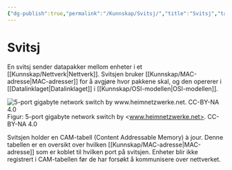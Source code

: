 ```yaml
---
{"dg-publish":true,"permalink":"/Kunnskap/Svitsj/","title":"Svitsj","tags":["ikt100","nettverk"]}
---
```



# Svitsj
En svitsj sender datapakker mellom enheter i et [[Kunnskap/Nettverk\|Nettverk]]. Svitsjen bruker [[Kunnskap/MAC-adresse\|MAC-adresser]] for å avgjøre hvor pakkene skal, og den opererer i [[Datalinklaget\|Datalinklaget]] i [[Kunnskap/OSI-modellen\|OSI-modellen]].

![5-port gigabyte network switch by www.heimnetzwerke.net. CC-BY-NA 4.0](https://upload.wikimedia.org/wikipedia/commons/thumb/7/74/5_Port_Gigabit_Netzwerk-Switch_TL-SG1005D_01.jpg/640px-5_Port_Gigabit_Netzwerk-Switch_TL-SG1005D_01.jpg)
Figur: 5-port gigabyte network switch by <www.heimnetzwerke.net>. CC-BY-NA 4.0

Svitsjen holder en <abbr>CAM</abbr>-tabell (Content Addressable Memory) à jour. Denne tabellen er en oversikt over hvilken [[Kunnskap/MAC-adresse\|MAC-adresse]] som er koblet til hvilken port på svitsjen. Enheter blir ikke registrert i CAM-tabellen før de har forsøkt å kommunisere over nettverket.

<style> .container {font-family: sans-serif; text-align: center;} .button-wrapper button {z-index: 1;height: 40px; width: 100px; margin: 10px;padding: 5px;} .excalidraw .App-menu_top .buttonList { display: flex;} .excalidraw-wrapper { height: 800px; margin: 50px; position: relative;} :root[dir="ltr"] .excalidraw .layer-ui__wrapper .zen-mode-transition.App-menu_bottom--transition-left {transform: none;} </style><script src="https://cdn.jsdelivr.net/npm/react@17/umd/react.production.min.js"></script><script src="https://cdn.jsdelivr.net/npm/react-dom@17/umd/react-dom.production.min.js"></script><script type="text/javascript" src="https://cdn.jsdelivr.net/npm/@excalidraw/excalidraw@0/dist/excalidraw.production.min.js"></script><div id="LANexcalidraw.md1"></div><script>(function(){const InitialData={"type":"excalidraw","version":2,"source":"https://github.com/zsviczian/obsidian-excalidraw-plugin/releases/tag/2.5.1","elements":[{"type":"ellipse","version":1933,"versionNonce":1477501121,"index":"Zx","isDeleted":false,"id":"DYbnpCWO9QNSdfdkMKOqC","fillStyle":"solid","strokeWidth":1,"strokeStyle":"solid","roughness":1,"opacity":0,"angle":0,"x":-524.518127158762,"y":-341.11069051288655,"strokeColor":"#2f9e44","backgroundColor":"transparent","width":207.18859028755605,"height":207.18859028755605,"seed":165912417,"groupIds":["CHqjEqNbPFPRG7duVol4g","kfaG5T0ond-wdLeaRXX1X"],"frameId":null,"roundness":null,"boundElements":[],"updated":1728119872485,"link":null,"locked":false},{"type":"rectangle","version":941,"versionNonce":377178063,"index":"Zy","isDeleted":false,"id":"t2UmFPrsU2GAPsceV9kQJ","fillStyle":"solid","strokeWidth":1,"strokeStyle":"solid","roughness":1,"opacity":100,"angle":0,"x":-480.863149078738,"y":-254.0338450262331,"strokeColor":"#2f9e44","backgroundColor":"transparent","width":36.3718456485941,"height":27.46445487750977,"seed":165350209,"groupIds":["RoGaDhqtM9simKvYTOQcH","kfaG5T0ond-wdLeaRXX1X"],"frameId":null,"roundness":{"type":3},"boundElements":[],"updated":1728119872485,"link":null,"locked":false},{"type":"rectangle","version":972,"versionNonce":395911329,"index":"Zz","isDeleted":false,"id":"xrVOHUCcTGm_iWxf6jFT8","fillStyle":"solid","strokeWidth":1,"strokeStyle":"solid","roughness":1,"opacity":100,"angle":0,"x":-438.92418419821763,"y":-254.0338450262331,"strokeColor":"#2f9e44","backgroundColor":"transparent","width":36.3718456485941,"height":27.46445487750977,"seed":330955553,"groupIds":["RoGaDhqtM9simKvYTOQcH","kfaG5T0ond-wdLeaRXX1X"],"frameId":null,"roundness":{"type":3},"boundElements":[],"updated":1728119872485,"link":null,"locked":false},{"type":"rectangle","version":993,"versionNonce":578778607,"index":"a0","isDeleted":false,"id":"Jw268T9RGlh0MK7H72Lpy","fillStyle":"solid","strokeWidth":1,"strokeStyle":"solid","roughness":1,"opacity":100,"angle":0,"x":-397.3563605998237,"y":-254.0338450262335,"strokeColor":"#2f9e44","backgroundColor":"transparent","width":36.3718456485941,"height":27.46445487750977,"seed":133164801,"groupIds":["RoGaDhqtM9simKvYTOQcH","kfaG5T0ond-wdLeaRXX1X"],"frameId":null,"roundness":{"type":3},"boundElements":[],"updated":1728119872485,"link":null,"locked":false},{"type":"rectangle","version":1044,"versionNonce":1607361665,"index":"a1","isDeleted":false,"id":"xQkwBY7zorsMZmt0pQm4a","fillStyle":"solid","strokeWidth":1,"strokeStyle":"solid","roughness":1,"opacity":100,"angle":0,"x":-441.1510318909888,"y":-314.1587327310523,"strokeColor":"#2f9e44","backgroundColor":"transparent","width":36.3718456485941,"height":27.46445487750977,"seed":217868001,"groupIds":["RoGaDhqtM9simKvYTOQcH","kfaG5T0ond-wdLeaRXX1X"],"frameId":null,"roundness":{"type":3},"boundElements":[],"updated":1728119872485,"link":null,"locked":false},{"type":"line","version":990,"versionNonce":370728975,"index":"a2","isDeleted":false,"id":"9CvYDXC3DcybFDnl1UBUu","fillStyle":"solid","strokeWidth":1,"strokeStyle":"solid","roughness":1,"opacity":100,"angle":0,"x":-423.0350429766893,"y":-287.3612903037286,"strokeColor":"#2f9e44","backgroundColor":"transparent","width":0,"height":33.289936671180904,"seed":1299112641,"groupIds":["RoGaDhqtM9simKvYTOQcH","kfaG5T0ond-wdLeaRXX1X"],"frameId":null,"roundness":{"type":2},"boundElements":[],"updated":1728119872485,"link":null,"locked":false,"startBinding":null,"endBinding":null,"lastCommittedPoint":null,"startArrowhead":null,"endArrowhead":null,"points":[[0,0],[0,33.289936671180904]]},{"type":"line","version":1022,"versionNonce":477113441,"index":"a3","isDeleted":false,"id":"9EI8ezmI-fXXj9sagwlMi","fillStyle":"solid","strokeWidth":1,"strokeStyle":"solid","roughness":1,"opacity":100,"angle":0,"x":-464.2716096919582,"y":-253.64180606259723,"strokeColor":"#2f9e44","backgroundColor":"transparent","width":83.76177614039085,"height":20.40350957265942,"seed":1978065569,"groupIds":["RoGaDhqtM9simKvYTOQcH","kfaG5T0ond-wdLeaRXX1X"],"frameId":null,"roundness":null,"boundElements":[],"updated":1728119872485,"link":null,"locked":false,"startBinding":null,"endBinding":null,"lastCommittedPoint":null,"startArrowhead":null,"endArrowhead":null,"points":[[0,0],[0,-18.685319292856516],[83.76177614039085,-18.685319292856516],[83.76177614039085,1.718190279802905]]},{"type":"rectangle","version":177,"versionNonce":2117880737,"index":"a4","isDeleted":false,"id":"Reg5ylmbnBCkjcSbViZaI","fillStyle":"hachure","strokeWidth":2,"strokeStyle":"solid","roughness":1,"opacity":100,"angle":0,"x":-595.4983733062892,"y":-346.17216465563297,"strokeColor":"#2f9e44","backgroundColor":"transparent","width":909.7748790978887,"height":634.6494921418785,"seed":1547264719,"groupIds":[],"frameId":null,"roundness":{"type":3},"boundElements":[{"type":"text","id":"yCWMb5TG"}],"updated":1728119644102,"link":null,"locked":false},{"type":"text","version":130,"versionNonce":1482393167,"index":"a5","isDeleted":false,"id":"yCWMb5TG","fillStyle":"hachure","strokeWidth":2,"strokeStyle":"solid","roughness":1,"opacity":100,"angle":0,"x":-386.0949425464073,"y":-341.17216465563297,"strokeColor":"#2f9e44","backgroundColor":"transparent","width":490.968017578125,"height":90,"seed":604706593,"groupIds":[],"frameId":null,"roundness":null,"boundElements":[],"updated":1728120288347,"link":"[[Kunnskap/LAN\|LAN]]","locked":false,"fontSize":36,"fontFamily":5,"text":"📍Lokalt nettverk ([[Kunnskap/LAN\|LAN]])\n192.168.1.0","rawText":"Lokalt nettverk ([[Kunnskap/LAN\|LAN]])\n192.168.1.0","textAlign":"center","verticalAlign":"top","containerId":"Reg5ylmbnBCkjcSbViZaI","originalText":"📍Lokalt nettverk ([[Kunnskap/LAN\|LAN]])\n192.168.1.0","autoResize":true,"lineHeight":1.25},{"type":"rectangle","version":340,"versionNonce":2105125615,"index":"a58","isDeleted":false,"id":"GraKqQlaGhM43kO0_vTdJ","fillStyle":"solid","strokeWidth":0.5,"strokeStyle":"solid","roughness":1,"opacity":100,"angle":0,"x":96.417724609375,"y":-303.27978515625,"strokeColor":"#1e1e1e","backgroundColor":"transparent","width":164.5250244140625,"height":162.53381347656247,"seed":1466813679,"groupIds":["0EDaT9k465fivsnkI0o0F"],"frameId":null,"roundness":{"type":3},"boundElements":[{"id":"QzdHMogZ","type":"text"},{"id":"Yd2PJJPRLRFIhJawWqpsd","type":"arrow"}],"updated":1728119378757,"link":null,"locked":false},{"type":"text","version":274,"versionNonce":129193007,"index":"a5G","isDeleted":false,"id":"QzdHMogZ","fillStyle":"solid","strokeWidth":2,"strokeStyle":"solid","roughness":1,"opacity":100,"angle":0,"x":118.52023315429688,"y":-170.74597167968753,"strokeColor":"#1e1e1e","backgroundColor":"transparent","width":120.32000732421875,"height":25,"seed":1763989263,"groupIds":["0EDaT9k465fivsnkI0o0F"],"frameId":null,"roundness":null,"boundElements":[],"updated":1728118810029,"link":null,"locked":false,"fontSize":20,"fontFamily":5,"text":"192.168.1.23","rawText":"192.168.1.23","textAlign":"center","verticalAlign":"bottom","containerId":"GraKqQlaGhM43kO0_vTdJ","originalText":"192.168.1.23","autoResize":true,"lineHeight":1.25},{"type":"ellipse","version":1639,"versionNonce":2130610753,"index":"a5V","isDeleted":false,"id":"q33vKjYpOTlwQlP0q14FB","fillStyle":"solid","strokeWidth":1,"strokeStyle":"solid","roughness":0,"opacity":100,"angle":0,"x":147.04724264779662,"y":-268.9460989841526,"strokeColor":"transparent","backgroundColor":"transparent","width":63.26598833721928,"height":76.464646698774,"seed":1537075649,"groupIds":["P9BjiWIjgv8pW5Lxwlp1y","0EDaT9k465fivsnkI0o0F"],"frameId":null,"roundness":null,"boundElements":[],"updated":1728118810029,"link":null,"locked":false},{"type":"line","version":2544,"versionNonce":1572271695,"index":"a5d","isDeleted":false,"id":"z10LcEnjKgVo5RcGA9Rg7","fillStyle":"solid","strokeWidth":2,"strokeStyle":"solid","roughness":0,"opacity":100,"angle":0,"x":151.57231950379565,"y":-223.6060113666466,"strokeColor":"#495057","backgroundColor":"#ced4da","width":52.89727725669225,"height":36.31614507333556,"seed":379390369,"groupIds":["I8noJdmxVFb4QWUnzEGM_","mmZbs3uNHxq5tUPPkeF88","jhI2rvWRdJu3xwlSwf0vu","F0kabjyvjCdOPaD9suAp2","MqV3Ute46kogGREY1by3u","P9BjiWIjgv8pW5Lxwlp1y","0EDaT9k465fivsnkI0o0F"],"frameId":null,"roundness":null,"boundElements":[],"updated":1728118810029,"link":null,"locked":false,"startBinding":null,"endBinding":null,"lastCommittedPoint":null,"startArrowhead":null,"endArrowhead":null,"points":[[0,0],[0.11421566210438161,9.422956987448126],[40.65546973254628,29.719459738145176],[52.39760703096317,21.40602267804661],[52.89727725669225,12.297327209220706],[13.57926092607591,-6.5966853351903865],[0,0]]},{"type":"line","version":2111,"versionNonce":907385377,"index":"a5l","isDeleted":false,"id":"LMOFGRzwgcZxDTi2-Cclb","fillStyle":"solid","strokeWidth":2,"strokeStyle":"solid","roughness":0,"opacity":100,"angle":0,"x":152.53902618906733,"y":-223.30588506420588,"strokeColor":"#495057","backgroundColor":"#ced4da","width":51.2343362446793,"height":20.383549292462444,"seed":141372801,"groupIds":["fA4zRr5owjvNzS2lsjWho","TfUxQYDyo_XcZF4dwM2Cj","KvuD-ZVC-WlDAzY6sbYQ0","F0kabjyvjCdOPaD9suAp2","MqV3Ute46kogGREY1by3u","P9BjiWIjgv8pW5Lxwlp1y","0EDaT9k465fivsnkI0o0F"],"frameId":null,"roundness":null,"boundElements":[],"updated":1728118810029,"link":null,"locked":false,"startBinding":null,"endBinding":null,"lastCommittedPoint":null,"startArrowhead":null,"endArrowhead":null,"points":[[0,0],[39.04910936654609,20.383549292462444],[51.2343362446793,11.872445964798771]]},{"type":"line","version":1963,"versionNonce":323048559,"index":"a6","isDeleted":false,"id":"loyylOAXmQUSdErDl08PH","fillStyle":"solid","strokeWidth":2,"strokeStyle":"solid","roughness":0,"opacity":100,"angle":0,"x":192.05361425928396,"y":-194.22294327174757,"strokeColor":"#495057","backgroundColor":"#ced4da","width":0.177311235298596,"height":8.031860957629895,"seed":944624993,"groupIds":["qRvQn_TZD-x05UkNikvbu","LrAeQRKWtBM7Vcl_b9Osy","serGz6ueeWgUhQwfJcwyt","F0kabjyvjCdOPaD9suAp2","MqV3Ute46kogGREY1by3u","P9BjiWIjgv8pW5Lxwlp1y","0EDaT9k465fivsnkI0o0F"],"frameId":null,"roundness":null,"boundElements":[],"updated":1728118810029,"link":null,"locked":false,"startBinding":null,"endBinding":null,"lastCommittedPoint":null,"startArrowhead":null,"endArrowhead":null,"points":[[0,0],[-0.177311235298596,-8.031860957629895]]},{"type":"line","version":1473,"versionNonce":998223361,"index":"a68","isDeleted":false,"id":"CFYdYolqwQtiduZxOmDi1","fillStyle":"solid","strokeWidth":2,"strokeStyle":"solid","roughness":0,"opacity":100,"angle":0,"x":168.53586654321663,"y":-264.4671677435948,"strokeColor":"#495057","backgroundColor":"#ced4da","width":38.299120234602924,"height":51.041055718475036,"seed":428769601,"groupIds":["vQCHPhx1Oe-e7tJ67Wkmf","MqV3Ute46kogGREY1by3u","P9BjiWIjgv8pW5Lxwlp1y","0EDaT9k465fivsnkI0o0F"],"frameId":null,"roundness":{"type":2},"boundElements":[],"updated":1728118810029,"link":null,"locked":false,"startBinding":null,"endBinding":null,"lastCommittedPoint":null,"startArrowhead":null,"endArrowhead":null,"points":[[0,0],[17.29472140762482,2.309384164223502],[35.47653958944193,12.763929618768088],[38.299120234602924,28.77565982404758],[36.9354838709678,42.14809384164346],[28.438416422287446,51.041055718475036],[20.703812316715812,46.62756598240503],[1.158357771260853,19.809384164223502],[0.24926686216986127,3.218475073314039]]},{"type":"line","version":2597,"versionNonce":1765007,"index":"a6G","isDeleted":false,"id":"pDUV_J0j_g7Xi0iT7NtZy","fillStyle":"solid","strokeWidth":2,"strokeStyle":"solid","roughness":0,"opacity":100,"angle":0,"x":155.14068645448907,"y":-238.77709721496092,"strokeColor":"#495057","backgroundColor":"#ced4da","width":46.86901140734767,"height":54.3714311178362,"seed":160346401,"groupIds":["vQCHPhx1Oe-e7tJ67Wkmf","MqV3Ute46kogGREY1by3u","P9BjiWIjgv8pW5Lxwlp1y","0EDaT9k465fivsnkI0o0F"],"frameId":null,"roundness":{"type":2},"boundElements":[],"updated":1728118810029,"link":null,"locked":false,"startBinding":null,"endBinding":null,"lastCommittedPoint":null,"startArrowhead":null,"endArrowhead":null,"points":[[0,0],[4.311701847418056,13.761389868409811],[36.672357030754256,28.290893113945458],[46.4915051662324,19.50728732212292],[46.86901140734767,-7.857569074843923],[37.76870538120877,-16.736013442588842],[13.340736029639045,-26.080538003890744],[1.8028021661685354,-21.15287874969945],[0,0]]},{"type":"line","version":2392,"versionNonce":1446790625,"index":"a6V","isDeleted":false,"id":"P2umKbP7tYiG0WEdYFqnZ","fillStyle":"solid","strokeWidth":2,"strokeStyle":"solid","roughness":0,"opacity":100,"angle":0,"x":158.3225046363071,"y":-239.22247516019422,"strokeColor":"#495057","backgroundColor":"#343a40","width":39.772727272725206,"height":45.505050505050804,"seed":230548737,"groupIds":["vQCHPhx1Oe-e7tJ67Wkmf","MqV3Ute46kogGREY1by3u","P9BjiWIjgv8pW5Lxwlp1y","0EDaT9k465fivsnkI0o0F"],"frameId":null,"roundness":{"type":2},"boundElements":[],"updated":1728118810029,"link":null,"locked":false,"startBinding":null,"endBinding":null,"lastCommittedPoint":null,"startArrowhead":null,"endArrowhead":null,"points":[[0,0],[3.623737373738095,11.56565656565499],[29.29292929293024,23.58585858585775],[39.64646464646603,18.686868686866546],[39.772727272725206,-5.075757575758416],[31.742424242424477,-14.065656565657264],[11.21212121212102,-21.919191919193054],[1.5151515151524109,-17.777777777778738],[0,0]]},{"type":"line","version":985,"versionNonce":1862026415,"index":"a6l","isDeleted":false,"id":"ErBBTrTUpj49Hcmgvb08U","fillStyle":"solid","strokeWidth":1,"strokeStyle":"solid","roughness":0,"opacity":100,"angle":0,"x":180.59623456989158,"y":-204.97101735821377,"strokeColor":"#495057","backgroundColor":"#495057","width":8.055555555555657,"height":6.203703703703468,"seed":1369152737,"groupIds":["MqV3Ute46kogGREY1by3u","P9BjiWIjgv8pW5Lxwlp1y","0EDaT9k465fivsnkI0o0F"],"frameId":null,"roundness":null,"boundElements":[],"updated":1728118810029,"link":null,"locked":false,"startBinding":null,"endBinding":null,"lastCommittedPoint":null,"startArrowhead":null,"endArrowhead":null,"points":[[0,0],[8.023431594860085,4.032501889644209],[8.055555555555657,6.203703703703468],[0.15306122448964743,2.3658352229781485],[0,0]]},{"type":"rectangle","version":466,"versionNonce":1295063023,"index":"a78","isDeleted":false,"id":"U4lJbIfQ08gU8q0xnTn53","fillStyle":"solid","strokeWidth":0.5,"strokeStyle":"solid","roughness":1,"opacity":100,"angle":0,"x":96.417724609375,"y":-115.78778076171875,"strokeColor":"#1971c2","backgroundColor":"transparent","width":164.5250244140625,"height":162.53381347656247,"seed":798995759,"groupIds":["4E5PYwIM30kdl_VHM_A9t"],"frameId":null,"roundness":{"type":3},"boundElements":[{"id":"8GGFgBwS","type":"text"},{"id":"pSMXpxdjzPGt2g3izptAv","type":"arrow"}],"updated":1728119400206,"link":null,"locked":false},{"type":"text","version":405,"versionNonce":1955654735,"index":"a7G","isDeleted":false,"id":"8GGFgBwS","fillStyle":"solid","strokeWidth":2,"strokeStyle":"solid","roughness":1,"opacity":100,"angle":0,"x":120.33023452758789,"y":16.74603271484372,"strokeColor":"#1971c2","backgroundColor":"transparent","width":116.70000457763672,"height":25,"seed":1802450767,"groupIds":["4E5PYwIM30kdl_VHM_A9t"],"frameId":null,"roundness":null,"boundElements":[],"updated":1728118806160,"link":null,"locked":false,"fontSize":20,"fontFamily":5,"text":"192.168.1.12","rawText":"192.168.1.12","textAlign":"center","verticalAlign":"bottom","containerId":"U4lJbIfQ08gU8q0xnTn53","originalText":"192.168.1.12","autoResize":true,"lineHeight":1.25},{"type":"ellipse","version":1969,"versionNonce":176030753,"index":"a7O","isDeleted":false,"id":"477sWuSuV3mJ0f_8STRUv","fillStyle":"solid","strokeWidth":1,"strokeStyle":"solid","roughness":0,"opacity":100,"angle":0,"x":146.42608752608368,"y":-91.20332034736123,"strokeColor":"transparent","backgroundColor":"transparent","width":69.19191426314447,"height":80.53872077284746,"seed":1733784289,"groupIds":["aQPTdP5vS-zL5F4Eb0tRY","4E5PYwIM30kdl_VHM_A9t"],"frameId":null,"roundness":null,"boundElements":[],"updated":1728118806160,"link":null,"locked":false},{"type":"line","version":2867,"versionNonce":1735166575,"index":"a7V","isDeleted":false,"id":"zyHEl7hkgalFZaUJE6qa_","fillStyle":"solid","strokeWidth":2,"strokeStyle":"solid","roughness":0,"opacity":100,"angle":0,"x":174.45377857798513,"y":-50.118271734386894,"strokeColor":"#495057","backgroundColor":"#ced4da","width":25.059439418853884,"height":22.532361289552,"seed":1082683073,"groupIds":["W5H8CYoVr38elWeaFvGT2","SP4vgkOzfm4K5ZJD-UhkA","tqkmeZMjh7x0C2LJU4xdX","wID7QRAcKqL1NXHxw84oK","kQ6aDaBlWBgEeC_QrFyxz","X8PCpnz6wfwzEUa8qtUpB","PavHHgge0cAu1WHJ3o3n7","VG0eKcvhpSH0FgvvZZFxr","aQPTdP5vS-zL5F4Eb0tRY","4E5PYwIM30kdl_VHM_A9t"],"frameId":null,"roundness":null,"boundElements":[],"updated":1728118806160,"link":null,"locked":false,"startBinding":null,"endBinding":null,"lastCommittedPoint":null,"startArrowhead":null,"endArrowhead":null,"points":[[0,0],[0.11421566210438161,9.422956987448126],[12.817631894707915,15.935675954361614],[24.559769193124808,7.622238894263049],[25.059439418853884,-1.4864565745628564],[13.57926092607591,-6.5966853351903865],[0,0]]},{"type":"line","version":1632,"versionNonce":2068502529,"index":"a7d","isDeleted":false,"id":"8I1_wo3fneywI3KSk5IHn","fillStyle":"solid","strokeWidth":2,"strokeStyle":"solid","roughness":0,"opacity":100,"angle":0,"x":170.50730401409538,"y":-90.18117923026023,"strokeColor":"#495057","backgroundColor":"#ced4da","width":40.037471489083146,"height":51.5348828789688,"seed":1710157473,"groupIds":["LNXz5nWgTisvbsnsvAbwf","VG0eKcvhpSH0FgvvZZFxr","aQPTdP5vS-zL5F4Eb0tRY","4E5PYwIM30kdl_VHM_A9t"],"frameId":null,"roundness":{"type":2},"boundElements":[],"updated":1728118806160,"link":null,"locked":false,"startBinding":null,"endBinding":null,"lastCommittedPoint":null,"startArrowhead":null,"endArrowhead":null,"points":[[0,0],[15.81323992614307,1.5686434234826265],[36.569729553599245,12.773885811519904],[40.037471489083146,28.785616016799395],[38.351254480287025,41.35159842149187],[30.660638644509163,51.5348828789688],[22.92603453893753,47.121393142898796],[3.38057999348257,20.303211324717267],[2.471489084391578,3.7123022338078044]]},{"type":"line","version":2688,"versionNonce":1433363599,"index":"a7l","isDeleted":false,"id":"2pqN3QC1XK1nkwmxAa4pe","fillStyle":"solid","strokeWidth":2,"strokeStyle":"solid","roughness":0,"opacity":100,"angle":0,"x":159.33434614759,"y":-63.997281541132566,"strokeColor":"#495057","backgroundColor":"#ced4da","width":46.86901140734767,"height":54.3714311178362,"seed":1044017793,"groupIds":["LNXz5nWgTisvbsnsvAbwf","VG0eKcvhpSH0FgvvZZFxr","aQPTdP5vS-zL5F4Eb0tRY","4E5PYwIM30kdl_VHM_A9t"],"frameId":null,"roundness":{"type":2},"boundElements":[],"updated":1728118806160,"link":null,"locked":false,"startBinding":null,"endBinding":null,"lastCommittedPoint":null,"startArrowhead":null,"endArrowhead":null,"points":[[0,0],[4.311701847418056,13.761389868409811],[36.672357030754256,28.290893113945458],[46.4915051662324,19.50728732212292],[46.86901140734767,-7.857569074843923],[37.76870538120877,-16.736013442588842],[13.340736029639045,-26.080538003890744],[1.8028021661685354,-21.15287874969945],[0,0]]},{"type":"line","version":2471,"versionNonce":118632417,"index":"a8","isDeleted":false,"id":"BOnwjZTSQVE_b4E2FGumN","fillStyle":"solid","strokeWidth":2,"strokeStyle":"solid","roughness":0,"opacity":100,"angle":0,"x":162.516164329408,"y":-64.44265948636587,"strokeColor":"#495057","backgroundColor":"#343a40","width":39.772727272725206,"height":45.505050505050804,"seed":774535777,"groupIds":["LNXz5nWgTisvbsnsvAbwf","VG0eKcvhpSH0FgvvZZFxr","aQPTdP5vS-zL5F4Eb0tRY","4E5PYwIM30kdl_VHM_A9t"],"frameId":null,"roundness":{"type":2},"boundElements":[],"updated":1728118806160,"link":null,"locked":false,"startBinding":null,"endBinding":null,"lastCommittedPoint":null,"startArrowhead":null,"endArrowhead":null,"points":[[0,0],[3.623737373738095,11.56565656565499],[29.29292929293024,23.58585858585775],[39.64646464646603,18.686868686866546],[39.772727272725206,-5.075757575758416],[31.742424242424477,-14.065656565657264],[11.21212121212102,-21.919191919193054],[1.5151515151524109,-17.777777777778738],[0,0]]},{"type":"line","version":1876,"versionNonce":1313995439,"index":"a8G","isDeleted":false,"id":"v8-RO-Qa6U-9-aJAsK4Xv","fillStyle":"solid","strokeWidth":2,"strokeStyle":"solid","roughness":0,"opacity":100,"angle":0,"x":141.74247184358438,"y":-36.857593544445194,"strokeColor":"#495057","backgroundColor":"#ced4da","width":53.451710477793824,"height":36.95026404079046,"seed":1452181057,"groupIds":["6Kppi0zoHkAOpOPXS_RtW","KidJZKLXXYZ8yQCvkL51j","SS27LFYtwYD0AHHu4g9cq","2iiqag6Z0BQcv7dgONaj8","aQPTdP5vS-zL5F4Eb0tRY","4E5PYwIM30kdl_VHM_A9t"],"frameId":null,"roundness":null,"boundElements":[],"updated":1728118806160,"link":null,"locked":false,"startBinding":null,"endBinding":null,"lastCommittedPoint":null,"startArrowhead":null,"endArrowhead":null,"points":[[0,0],[0.11421566210443146,2.941475505966393],[39.14031821739576,25.662220680908387],[52.95204025206479,15.721398660091626],[53.451710477793824,11.242332820895239],[14.739754753237094,-11.288043359882067],[0,0]]},{"type":"line","version":1386,"versionNonce":1944292289,"index":"a8V","isDeleted":false,"id":"1RHo2nZXDeHPV30QdSjCK","fillStyle":"solid","strokeWidth":1,"strokeStyle":"solid","roughness":0,"opacity":100,"angle":0,"x":142.31860613828331,"y":-36.31055366175826,"strokeColor":"#495057","backgroundColor":"#ced4da","width":52.73040807408438,"height":22.437421346334304,"seed":306583073,"groupIds":["4eBJiXoR5TqvqeKI56MnU","kVLLtQzk3Y4HRZIl5fv8E","QW7BpLaCZtSXj-_ADaa9o","2iiqag6Z0BQcv7dgONaj8","aQPTdP5vS-zL5F4Eb0tRY","4E5PYwIM30kdl_VHM_A9t"],"frameId":null,"roundness":null,"boundElements":[],"updated":1728118806160,"link":null,"locked":false,"startBinding":null,"endBinding":null,"lastCommittedPoint":null,"startArrowhead":null,"endArrowhead":null,"points":[[0,0],[38.44304876048511,22.437421346334304],[52.73040807408438,10.447081206101757]]},{"type":"line","version":1291,"versionNonce":1455213775,"index":"a8l","isDeleted":false,"id":"2BAm4jFIol8za7UQQrxZX","fillStyle":"solid","strokeWidth":1,"strokeStyle":"solid","roughness":0,"opacity":100,"angle":0,"x":180.89380026910595,"y":-10.729295370983095,"strokeColor":"#495057","backgroundColor":"#ced4da","width":0.03132583383842302,"height":2.9953646072644915,"seed":876653057,"groupIds":["uX3ouTFSVyoThWAbdZ2uz","Shy2SCLtb4KbpYiEqDHvB","RYtv4jy7yIpwNMfA4CdvB","2iiqag6Z0BQcv7dgONaj8","aQPTdP5vS-zL5F4Eb0tRY","4E5PYwIM30kdl_VHM_A9t"],"frameId":null,"roundness":null,"boundElements":[],"updated":1728118806160,"link":null,"locked":false,"startBinding":null,"endBinding":null,"lastCommittedPoint":null,"startArrowhead":null,"endArrowhead":null,"points":[[0,0],[-0.03132583383842302,-2.9953646072644915]]},{"type":"line","version":748,"versionNonce":434006945,"index":"a9","isDeleted":false,"id":"QIVBQSWaGvnjx8KPVOOQI","fillStyle":"solid","strokeWidth":1,"strokeStyle":"solid","roughness":0,"opacity":100,"angle":0,"x":156.7482970986951,"y":-44.8238898891924,"strokeColor":"#495057","backgroundColor":"#495057","width":30.755012039754547,"height":20.146946563621896,"seed":92127713,"groupIds":["2iiqag6Z0BQcv7dgONaj8","aQPTdP5vS-zL5F4Eb0tRY","4E5PYwIM30kdl_VHM_A9t"],"frameId":null,"roundness":null,"boundElements":[],"updated":1728118806160,"link":null,"locked":false,"startBinding":null,"endBinding":null,"lastCommittedPoint":null,"startArrowhead":null,"endArrowhead":null,"points":[[0,0],[-10.458715596330876,8.16513761467877],[10.57152580122056,20.146946563621896],[20.29629644342367,11.43135023334662],[0,0]]},{"type":"line","version":911,"versionNonce":1246255855,"index":"a9V","isDeleted":false,"id":"Uxmam1Fa5J68ocS-5SyK_","fillStyle":"solid","strokeWidth":1,"strokeStyle":"solid","roughness":0,"opacity":100,"angle":0,"x":178.72343152368313,"y":-32.09203978542894,"strokeColor":"#495057","backgroundColor":"#495057","width":7.375520559826327,"height":5.156962524708888,"seed":51174849,"groupIds":["2iiqag6Z0BQcv7dgONaj8","aQPTdP5vS-zL5F4Eb0tRY","4E5PYwIM30kdl_VHM_A9t"],"frameId":null,"roundness":null,"boundElements":[],"updated":1728118806160,"link":null,"locked":false,"startBinding":null,"endBinding":null,"lastCommittedPoint":null,"startArrowhead":null,"endArrowhead":null,"points":[[0,0],[-3.2808014859010655,3.011763381549372],[1.0418305085531756,5.156962524708888],[4.094719073925262,2.3136435444562267],[0,0]]},{"type":"line","version":1014,"versionNonce":556945281,"index":"aA","isDeleted":false,"id":"NQv_6nIa7sMdttoQopjl9","fillStyle":"solid","strokeWidth":1,"strokeStyle":"solid","roughness":0,"opacity":100,"angle":0,"x":185.00617670662297,"y":-28.749324912079487,"strokeColor":"#495057","backgroundColor":"#495057","width":15.227869553114942,"height":12.271056484440578,"seed":1544388001,"groupIds":["2iiqag6Z0BQcv7dgONaj8","aQPTdP5vS-zL5F4Eb0tRY","4E5PYwIM30kdl_VHM_A9t"],"frameId":null,"roundness":null,"boundElements":[],"updated":1728118806160,"link":null,"locked":false,"startBinding":null,"endBinding":null,"lastCommittedPoint":null,"startArrowhead":null,"endArrowhead":null,"points":[[0,0],[-9.522412224156142,8.582233180207822],[-3.723270162588051,12.271056484440578],[5.705457328958801,3.7230395176111415],[0,0]]},{"type":"rectangle","version":500,"versionNonce":1801447802,"index":"aB","isDeleted":false,"id":"LeIiz6lmBBlXgn45IXlQo","fillStyle":"solid","strokeWidth":0.5,"strokeStyle":"solid","roughness":1,"opacity":100,"angle":0,"x":96.417724609375,"y":74.35205078125001,"strokeColor":"#e03131","backgroundColor":"transparent","width":164.5250244140625,"height":162.53381347656247,"seed":1913208079,"groupIds":["aUm-6mVFD_J8ylaUUIIhv"],"frameId":null,"roundness":{"type":3},"boundElements":[{"type":"text","id":"4P9WU3yP"},{"id":"N26HPyFirP0HEf_IIcVdi","type":"arrow"}],"updated":1728124222100,"link":null,"locked":false},{"type":"text","version":437,"versionNonce":872108794,"index":"aC","isDeleted":false,"id":"4P9WU3yP","fillStyle":"solid","strokeWidth":2,"strokeStyle":"solid","roughness":1,"opacity":100,"angle":0,"x":114.25023651123047,"y":206.8858642578125,"strokeColor":"#e03131","backgroundColor":"transparent","width":128.86000061035156,"height":25,"seed":41292897,"groupIds":["aUm-6mVFD_J8ylaUUIIhv"],"frameId":null,"roundness":null,"boundElements":[],"updated":1728124222100,"link":null,"locked":false,"fontSize":20,"fontFamily":5,"text":"192.168.1.123","rawText":"192.168.1.123","textAlign":"center","verticalAlign":"bottom","containerId":"LeIiz6lmBBlXgn45IXlQo","originalText":"192.168.1.123","autoResize":true,"lineHeight":1.25},{"type":"rectangle","version":307,"versionNonce":1179239009,"index":"aD","isDeleted":false,"id":"-a4ZwEpKf5sPWRAoHkqzy","fillStyle":"solid","strokeWidth":2,"strokeStyle":"solid","roughness":0,"opacity":100,"angle":0,"x":144.02114590731526,"y":92.98538692760015,"strokeColor":"#0000","backgroundColor":"#0000","width":69.318181818182,"height":87.40118577075118,"seed":973583585,"groupIds":["8TVwCirkIblG1oq-fnqjQ","aUm-6mVFD_J8ylaUUIIhv"],"frameId":null,"roundness":null,"boundElements":[],"updated":1728118808536,"link":null,"locked":false},{"type":"line","version":547,"versionNonce":1844629551,"index":"aE","isDeleted":false,"id":"EeSe80KPpexk5K4ymik0k","fillStyle":"solid","strokeWidth":2,"strokeStyle":"solid","roughness":0,"opacity":100,"angle":0,"x":147.32144367922024,"y":147.78885556195786,"strokeColor":"#495057","backgroundColor":"#ced4da","width":64.08785503715862,"height":52.469588919311136,"seed":400584897,"groupIds":["fGpsH0wbZD6V8yaj4JJPg","4DCfBrZtc08B8p2GVb965","8TVwCirkIblG1oq-fnqjQ","aUm-6mVFD_J8ylaUUIIhv"],"frameId":null,"roundness":null,"boundElements":[],"updated":1728118808536,"link":null,"locked":false,"startBinding":null,"endBinding":null,"lastCommittedPoint":null,"startArrowhead":null,"endArrowhead":null,"points":[[0,0],[0.1873913889975719,13.304788618825329],[32.60610168557199,32.98088446356697],[62.96350670317353,14.991311119803237],[64.08785503715862,0],[31.48175335158672,-19.488704455744163],[0,0]]},{"type":"line","version":397,"versionNonce":998559297,"index":"aF","isDeleted":false,"id":"XDJICvw4I54bufR6r_vBO","fillStyle":"solid","strokeWidth":2,"strokeStyle":"solid","roughness":0,"opacity":100,"angle":0,"x":179.74015397579797,"y":179.4580003025439,"strokeColor":"#495057","backgroundColor":"#ced4da","width":7.882455739614875e-14,"height":12.742614451832685,"seed":1459007649,"groupIds":["fGpsH0wbZD6V8yaj4JJPg","4DCfBrZtc08B8p2GVb965","8TVwCirkIblG1oq-fnqjQ","aUm-6mVFD_J8ylaUUIIhv"],"frameId":null,"roundness":null,"boundElements":[],"updated":1728118808536,"link":null,"locked":false,"startBinding":null,"endBinding":null,"lastCommittedPoint":null,"startArrowhead":null,"endArrowhead":null,"points":[[0,0],[7.882455739614875e-14,-12.742614451832685]]},{"type":"line","version":413,"versionNonce":1185346127,"index":"aG","isDeleted":false,"id":"MwjswFxCJfjEMy3zbgPIE","fillStyle":"solid","strokeWidth":2,"strokeStyle":"solid","roughness":0,"opacity":100,"angle":0,"x":147.69622645721688,"y":148.1636383399529,"strokeColor":"#495057","backgroundColor":"#ced4da","width":62.77611531417578,"height":18.364356121758817,"seed":2096755841,"groupIds":["fGpsH0wbZD6V8yaj4JJPg","4DCfBrZtc08B8p2GVb965","8TVwCirkIblG1oq-fnqjQ","aUm-6mVFD_J8ylaUUIIhv"],"frameId":null,"roundness":null,"boundElements":[],"updated":1728118808536,"link":null,"locked":false,"startBinding":null,"endBinding":null,"lastCommittedPoint":null,"startArrowhead":null,"endArrowhead":null,"points":[[0,0],[32.04392751857936,18.364356121758817],[62.77611531417578,0.9369569449877022]]},{"type":"line","version":346,"versionNonce":288579105,"index":"aH","isDeleted":false,"id":"fpmS-6AhvAsanEy7csG_o","fillStyle":"solid","strokeWidth":2,"strokeStyle":"solid","roughness":0,"opacity":100,"angle":0,"x":182.55102481075983,"y":172.8993016876296,"strokeColor":"#495057","backgroundColor":"#ced4da","width":15.061702818419864,"height":8.432612504889256,"seed":766098529,"groupIds":["fGpsH0wbZD6V8yaj4JJPg","4DCfBrZtc08B8p2GVb965","8TVwCirkIblG1oq-fnqjQ","aUm-6mVFD_J8ylaUUIIhv"],"frameId":null,"roundness":null,"boundElements":[],"updated":1728118808536,"link":null,"locked":false,"startBinding":null,"endBinding":null,"lastCommittedPoint":null,"startArrowhead":null,"endArrowhead":null,"points":[[0,0],[15.061702818419864,-8.432612504889256]]},{"type":"line","version":659,"versionNonce":1423036527,"index":"aI","isDeleted":false,"id":"c4NgQknHk5AuKRg7T25eJ","fillStyle":"solid","strokeWidth":1,"strokeStyle":"solid","roughness":0,"opacity":100,"angle":0,"x":200.4764115236444,"y":161.26388342885224,"strokeColor":"#495057","backgroundColor":"#ced4da","width":7.833933521858124,"height":7.923978734753133,"seed":1758824513,"groupIds":["fGpsH0wbZD6V8yaj4JJPg","4DCfBrZtc08B8p2GVb965","8TVwCirkIblG1oq-fnqjQ","aUm-6mVFD_J8ylaUUIIhv"],"frameId":null,"roundness":null,"boundElements":[],"updated":1728118808536,"link":null,"locked":false,"startBinding":null,"endBinding":null,"lastCommittedPoint":null,"startArrowhead":null,"endArrowhead":null,"points":[[0,0],[0.09004521289493002,3.421718090007028],[7.244804877379701,-1.2297420961893428],[7.833933521858124,-4.502260644746105],[0,0]]},{"type":"line","version":598,"versionNonce":1984229889,"index":"aJ","isDeleted":false,"id":"O-P7l8efRH6HIYywwjjgl","fillStyle":"solid","strokeWidth":2,"strokeStyle":"solid","roughness":0,"opacity":100,"angle":0,"x":147.1799440589623,"y":130.12234928960692,"strokeColor":"#495057","backgroundColor":"#ced4da","width":64.08785503715862,"height":52.46958891931114,"seed":140302369,"groupIds":["EVtjwhymb1swxvPri5hVg","4DCfBrZtc08B8p2GVb965","8TVwCirkIblG1oq-fnqjQ","aUm-6mVFD_J8ylaUUIIhv"],"frameId":null,"roundness":null,"boundElements":[],"updated":1728118808536,"link":null,"locked":false,"startBinding":null,"endBinding":null,"lastCommittedPoint":null,"startArrowhead":null,"endArrowhead":null,"points":[[0,0],[0.1873913889975719,13.304788618825334],[32.60610168557199,32.980884463566966],[62.96350670317353,14.991311119803246],[64.08785503715862,0],[31.48175335158672,-19.488704455744177],[0,0]]},{"type":"line","version":474,"versionNonce":842787471,"index":"aK","isDeleted":false,"id":"XApFh42ecYWb2JrVOuypl","fillStyle":"solid","strokeWidth":2,"strokeStyle":"solid","roughness":0,"opacity":100,"angle":0,"x":179.5986543555282,"y":161.79149403018977,"strokeColor":"#495057","backgroundColor":"#ced4da","width":7.882455739614875e-14,"height":12.742614451832685,"seed":2117020673,"groupIds":["EVtjwhymb1swxvPri5hVg","4DCfBrZtc08B8p2GVb965","8TVwCirkIblG1oq-fnqjQ","aUm-6mVFD_J8ylaUUIIhv"],"frameId":null,"roundness":null,"boundElements":[],"updated":1728118808536,"link":null,"locked":false,"startBinding":null,"endBinding":null,"lastCommittedPoint":null,"startArrowhead":null,"endArrowhead":null,"points":[[0,0],[7.882455739614875e-14,-12.742614451832685]]},{"type":"line","version":490,"versionNonce":263784929,"index":"aL","isDeleted":false,"id":"QeWH7MJQQQw0ULfKNUJ1X","fillStyle":"solid","strokeWidth":2,"strokeStyle":"solid","roughness":0,"opacity":100,"angle":0,"x":147.5547268369521,"y":130.4971320676015,"strokeColor":"#495057","backgroundColor":"#ced4da","width":62.77611531417578,"height":18.364356121758817,"seed":1380713441,"groupIds":["EVtjwhymb1swxvPri5hVg","4DCfBrZtc08B8p2GVb965","8TVwCirkIblG1oq-fnqjQ","aUm-6mVFD_J8ylaUUIIhv"],"frameId":null,"roundness":null,"boundElements":[],"updated":1728118808536,"link":null,"locked":false,"startBinding":null,"endBinding":null,"lastCommittedPoint":null,"startArrowhead":null,"endArrowhead":null,"points":[[0,0],[32.04392751857936,18.364356121758817],[62.77611531417578,0.9369569449877022]]},{"type":"line","version":420,"versionNonce":731758767,"index":"aM","isDeleted":false,"id":"HcfNKuLcqiS9gf_pmFU74","fillStyle":"solid","strokeWidth":2,"strokeStyle":"solid","roughness":0,"opacity":100,"angle":0,"x":182.4095251904946,"y":155.2327954152774,"strokeColor":"#495057","backgroundColor":"#ced4da","width":15.740876675793366,"height":8.432612504889239,"seed":1623384001,"groupIds":["EVtjwhymb1swxvPri5hVg","4DCfBrZtc08B8p2GVb965","8TVwCirkIblG1oq-fnqjQ","aUm-6mVFD_J8ylaUUIIhv"],"frameId":null,"roundness":null,"boundElements":[],"updated":1728118808536,"link":null,"locked":false,"startBinding":null,"endBinding":null,"lastCommittedPoint":null,"startArrowhead":null,"endArrowhead":null,"points":[[0,0],[15.740876675793366,-8.432612504889239]]},{"type":"line","version":732,"versionNonce":916399553,"index":"aN","isDeleted":false,"id":"GuJFKt2i6Pt15fosk7BvR","fillStyle":"solid","strokeWidth":1,"strokeStyle":"solid","roughness":0,"opacity":100,"angle":0,"x":200.8442922964109,"y":143.08799676347047,"strokeColor":"#495057","backgroundColor":"#ced4da","width":6.628399925020281,"height":7.5623186557015245,"seed":1471365025,"groupIds":["EVtjwhymb1swxvPri5hVg","4DCfBrZtc08B8p2GVb965","8TVwCirkIblG1oq-fnqjQ","aUm-6mVFD_J8ylaUUIIhv"],"frameId":null,"roundness":null,"boundElements":[],"updated":1728118808536,"link":null,"locked":false,"startBinding":null,"endBinding":null,"lastCommittedPoint":null,"startArrowhead":null,"endArrowhead":null,"points":[[0,0],[0.09004521289493002,3.4217180900070265],[6.477338418547706,-0.358701624107918],[6.628399925020281,-4.140600565694498],[0,0]]},{"type":"line","version":629,"versionNonce":1654641359,"index":"aO","isDeleted":false,"id":"rRukNjP_k4zrAqUixTei2","fillStyle":"solid","strokeWidth":2,"strokeStyle":"solid","roughness":0,"opacity":100,"angle":0,"x":147.03844443869298,"y":112.69694973662304,"strokeColor":"#495057","backgroundColor":"#ced4da","width":64.08785503715862,"height":52.46958891931114,"seed":1967956865,"groupIds":["F7UczLMtu7oovwlEzEB6W","4DCfBrZtc08B8p2GVb965","8TVwCirkIblG1oq-fnqjQ","aUm-6mVFD_J8ylaUUIIhv"],"frameId":null,"roundness":null,"boundElements":[],"updated":1728118808536,"link":null,"locked":false,"startBinding":null,"endBinding":null,"lastCommittedPoint":null,"startArrowhead":null,"endArrowhead":null,"points":[[0,0],[0.1873913889975719,13.304788618825334],[32.60610168557199,32.980884463566966],[62.96350670317353,14.991311119803246],[64.08785503715862,0],[31.48175335158672,-19.488704455744177],[0,0]]},{"type":"line","version":505,"versionNonce":1981203873,"index":"aP","isDeleted":false,"id":"xNm8-W_lZpoXH2u5lWvoV","fillStyle":"solid","strokeWidth":2,"strokeStyle":"solid","roughness":0,"opacity":100,"angle":0,"x":179.45715473527184,"y":144.36609447720497,"strokeColor":"#495057","backgroundColor":"#ced4da","width":7.882455739614875e-14,"height":12.742614451832685,"seed":97422177,"groupIds":["F7UczLMtu7oovwlEzEB6W","4DCfBrZtc08B8p2GVb965","8TVwCirkIblG1oq-fnqjQ","aUm-6mVFD_J8ylaUUIIhv"],"frameId":null,"roundness":null,"boundElements":[],"updated":1728118808536,"link":null,"locked":false,"startBinding":null,"endBinding":null,"lastCommittedPoint":null,"startArrowhead":null,"endArrowhead":null,"points":[[0,0],[7.882455739614875e-14,-12.742614451832685]]},{"type":"line","version":521,"versionNonce":802857199,"index":"aQ","isDeleted":false,"id":"9Y1VAbihziHhm4dEvTBtv","fillStyle":"solid","strokeWidth":2,"strokeStyle":"solid","roughness":0,"opacity":100,"angle":0,"x":147.4132272166953,"y":113.07173251461695,"strokeColor":"#495057","backgroundColor":"#ced4da","width":62.77611531417578,"height":18.364356121758817,"seed":562591553,"groupIds":["F7UczLMtu7oovwlEzEB6W","4DCfBrZtc08B8p2GVb965","8TVwCirkIblG1oq-fnqjQ","aUm-6mVFD_J8ylaUUIIhv"],"frameId":null,"roundness":null,"boundElements":[],"updated":1728118808536,"link":null,"locked":false,"startBinding":null,"endBinding":null,"lastCommittedPoint":null,"startArrowhead":null,"endArrowhead":null,"points":[[0,0],[32.04392751857936,18.364356121758817],[62.77611531417578,0.9369569449877022]]},{"type":"line","version":451,"versionNonce":1229941121,"index":"aR","isDeleted":false,"id":"7LuesfA3AP1X55PxYY-MG","fillStyle":"solid","strokeWidth":2,"strokeStyle":"solid","roughness":0,"opacity":100,"angle":0,"x":182.26802557023416,"y":137.80739586229134,"strokeColor":"#495057","backgroundColor":"#ced4da","width":15.740876675793366,"height":8.432612504889239,"seed":718923553,"groupIds":["F7UczLMtu7oovwlEzEB6W","4DCfBrZtc08B8p2GVb965","8TVwCirkIblG1oq-fnqjQ","aUm-6mVFD_J8ylaUUIIhv"],"frameId":null,"roundness":null,"boundElements":[],"updated":1728118808536,"link":null,"locked":false,"startBinding":null,"endBinding":null,"lastCommittedPoint":null,"startArrowhead":null,"endArrowhead":null,"points":[[0,0],[15.740876675793366,-8.432612504889239]]},{"type":"line","version":757,"versionNonce":1154919183,"index":"aS","isDeleted":false,"id":"xHxO3xA91KCR8U_NXt91Z","fillStyle":"solid","strokeWidth":1,"strokeStyle":"solid","roughness":0,"opacity":100,"angle":0,"x":200.7027926761466,"y":125.66259721048603,"strokeColor":"#495057","backgroundColor":"#ced4da","width":7.2311667234391175,"height":7.44176529601784,"seed":204626689,"groupIds":["F7UczLMtu7oovwlEzEB6W","4DCfBrZtc08B8p2GVb965","8TVwCirkIblG1oq-fnqjQ","aUm-6mVFD_J8ylaUUIIhv"],"frameId":null,"roundness":null,"boundElements":[],"updated":1728118808536,"link":null,"locked":false,"startBinding":null,"endBinding":null,"lastCommittedPoint":null,"startArrowhead":null,"endArrowhead":null,"points":[[0,0],[0.09004521289493002,3.4217180900070265],[6.838998497598899,-0.2381482644239587],[7.2311667234391175,-4.020047206010814],[0,0]]},{"type":"rectangle","version":286,"versionNonce":2102413679,"index":"aS8","isDeleted":false,"id":"vzn0jGYUDa_ukSYefpzvX","fillStyle":"solid","strokeWidth":1,"strokeStyle":"solid","roughness":1,"opacity":100,"angle":0,"x":-232.23345947265625,"y":-117.38504028320312,"strokeColor":"#1e1e1e","backgroundColor":"transparent","width":191.4083251953125,"height":191.4083251953125,"seed":750233775,"groupIds":["xF83nCmgwpg8Ls3CSZYaB"],"frameId":null,"roundness":{"type":3},"boundElements":[{"id":"MATohasc","type":"text"},{"id":"Yd2PJJPRLRFIhJawWqpsd","type":"arrow"},{"id":"pSMXpxdjzPGt2g3izptAv","type":"arrow"},{"id":"N26HPyFirP0HEf_IIcVdi","type":"arrow"},{"id":"PXMwEQKcIFs9KkkLvSyWz","type":"arrow"}],"updated":1728119641698,"link":null,"locked":false},{"type":"text","version":280,"versionNonce":1843325690,"index":"aSG","isDeleted":false,"id":"MATohasc","fillStyle":"solid","strokeWidth":1,"strokeStyle":"solid","roughness":1,"opacity":100,"angle":0,"x":-221.28929901123047,"y":19.023284912109375,"strokeColor":"#1e1e1e","backgroundColor":"transparent","width":169.52000427246094,"height":50,"seed":2017245903,"groupIds":["xF83nCmgwpg8Ls3CSZYaB"],"frameId":null,"roundness":null,"boundElements":[],"updated":1728124499632,"link":"[[Kunnskap/Svitsj\|Svitsj]]","locked":false,"fontSize":20,"fontFamily":5,"text":"📍[[Kunnskap/Svitsj\|Svitsj]]\nIngen IP-adresse","rawText":"[[Kunnskap/Svitsj\|Svitsj]]\nIngen IP-adresse","textAlign":"center","verticalAlign":"bottom","containerId":"vzn0jGYUDa_ukSYefpzvX","originalText":"📍[[Kunnskap/Svitsj\|Svitsj]]\nIngen IP-adresse","autoResize":true,"lineHeight":1.25},{"type":"ellipse","version":676,"versionNonce":832786543,"index":"aSV","isDeleted":false,"id":"WBml3P3wlPN9lCDcDLohS","fillStyle":"solid","strokeWidth":1,"strokeStyle":"solid","roughness":0,"opacity":100,"angle":0,"x":-207.23238184279677,"y":-94.26102075427409,"strokeColor":"transparent","backgroundColor":"transparent","width":141.40616993559354,"height":99.66954709116715,"seed":279212175,"groupIds":["b65ItTp4nGbhisB6qhENM","xF83nCmgwpg8Ls3CSZYaB"],"frameId":null,"roundness":null,"boundElements":[],"updated":1728119107256,"link":null,"locked":false},{"type":"line","version":1330,"versionNonce":692810241,"index":"aSd","isDeleted":false,"id":"PWQ-V1BvH3cB6dmQPXRlL","fillStyle":"solid","strokeWidth":2,"strokeStyle":"solid","roughness":0,"opacity":100,"angle":0,"x":-206.36939497982058,"y":-54.35255294246342,"strokeColor":"#495057","backgroundColor":"#ced4da","width":138.13242567970008,"height":100.31968459124624,"seed":1996850863,"groupIds":["hQGxJdH3cjfuU-raMW2vx","0jvCa9N03bz5G28an-D32","HvxW4qrcieYWcoxCao3hM","GYHRPThhDloBSMYncCIT2","b65ItTp4nGbhisB6qhENM","xF83nCmgwpg8Ls3CSZYaB"],"frameId":null,"roundness":null,"boundElements":[],"updated":1728119107256,"link":null,"locked":false,"startBinding":null,"endBinding":null,"lastCommittedPoint":null,"startArrowhead":null,"endArrowhead":null,"points":[[0,0],[0.20679820233224974,17.06115019389822],[70.86722868771187,58.19919703666035],[137.22772572405574,15.165028460018496],[138.13242567970008,-1.32712168681193],[68.04078758817721,-42.1204875545859],[0,0]]},{"type":"line","version":967,"versionNonce":2027776655,"index":"aSl","isDeleted":false,"id":"8hDry1r9ZAWqbogGBOZ7J","fillStyle":"solid","strokeWidth":2,"strokeStyle":"solid","roughness":0,"opacity":100,"angle":0,"x":-205.66154483421587,"y":-53.809146034217186,"strokeColor":"#495057","backgroundColor":"#ced4da","width":136.60290967927008,"height":43.392061951691836,"seed":958322895,"groupIds":["KHPjJQ1JC3CJB7UUvRNWT","7A5Q9KgwxbJCV86nuNedz","xPR2DUKzEypPCvpRwtDFC","GYHRPThhDloBSMYncCIT2","b65ItTp4nGbhisB6qhENM","xF83nCmgwpg8Ls3CSZYaB"],"frameId":null,"roundness":null,"boundElements":[],"updated":1728119107256,"link":null,"locked":false,"startBinding":null,"endBinding":null,"lastCommittedPoint":null,"startArrowhead":null,"endArrowhead":null,"points":[[0,0],[69.60475673269653,41.29565279648294],[136.60290967927008,-2.096409155208897]]},{"type":"line","version":931,"versionNonce":502237665,"index":"aT","isDeleted":false,"id":"XARhU1JWBtZbFv_e5AhSd","fillStyle":"solid","strokeWidth":2,"strokeStyle":"solid","roughness":0,"opacity":100,"angle":0,"x":-135.81752647549771,"y":3.2375753743582294,"strokeColor":"#495057","backgroundColor":"#ced4da","width":0.3210386740090835,"height":14.54243994928192,"seed":747169519,"groupIds":["wthkhi3c6HM5-t-QE-y7A","i8bmYXJJP6MVr4CBPFFZ7","NXyIYNMpeJ13q55A3wEgH","GYHRPThhDloBSMYncCIT2","b65ItTp4nGbhisB6qhENM","xF83nCmgwpg8Ls3CSZYaB"],"frameId":null,"roundness":null,"boundElements":[],"updated":1728119107256,"link":null,"locked":false,"startBinding":null,"endBinding":null,"lastCommittedPoint":null,"startArrowhead":null,"endArrowhead":null,"points":[[0,0],[-0.3210386740090835,-14.54243994928192]]},{"type":"line","version":1604,"versionNonce":571424943,"index":"aTG","isDeleted":false,"id":"4PdINqSN3iEp-X5tSLNkh","fillStyle":"solid","strokeWidth":1,"strokeStyle":"solid","roughness":0,"opacity":100,"angle":0,"x":-131.09028169522722,"y":-60.900600651358495,"strokeColor":"#495057","backgroundColor":"#495057","width":26.649101480173485,"height":21.446192273598975,"seed":1607217423,"groupIds":["dqmiuQ33LL47JiL4aJhju","b65ItTp4nGbhisB6qhENM","xF83nCmgwpg8Ls3CSZYaB"],"frameId":null,"roundness":null,"boundElements":[],"updated":1728119107256,"link":null,"locked":false,"startBinding":null,"endBinding":null,"lastCommittedPoint":null,"startArrowhead":null,"endArrowhead":null,"points":[[0,0],[-14.11009667542871,-11.068274451323006],[-20.477770921132663,-5.362966291039706],[-20.61754816846087,-21.446192273598975],[-2.893953366315212,-20.153072840122892],[-8.85183627558181,-15.559357707447337],[6.031553311712613,-5.540675048085497],[0,0]]},{"type":"line","version":1610,"versionNonce":973448641,"index":"aTV","isDeleted":false,"id":"UegPbRpEJbqHK1ngjZ0zT","fillStyle":"solid","strokeWidth":1,"strokeStyle":"solid","roughness":0,"opacity":100,"angle":0,"x":-158.8545176683486,"y":-42.59466854329918,"strokeColor":"#495057","backgroundColor":"#495057","width":26.649101480173485,"height":21.446192273598975,"seed":2086745903,"groupIds":["pcXkxLef5Sfmp4P7GPkiB","8DfNlRHw1lnYYlontIq8m","b65ItTp4nGbhisB6qhENM","xF83nCmgwpg8Ls3CSZYaB"],"frameId":null,"roundness":null,"boundElements":[],"updated":1728119107256,"link":null,"locked":false,"startBinding":null,"endBinding":null,"lastCommittedPoint":null,"startArrowhead":null,"endArrowhead":null,"points":[[0,0],[-14.11009667542871,-11.068274451323006],[-20.477770921132663,-5.362966291039706],[-20.61754816846087,-21.446192273598975],[-2.893953366315212,-20.153072840122892],[-8.85183627558181,-15.559357707447337],[6.031553311712613,-5.540675048085497],[0,0]]},{"type":"line","version":1668,"versionNonce":249647823,"index":"aU","isDeleted":false,"id":"73Rn253ELzwNXmdEo_FpA","fillStyle":"solid","strokeWidth":1,"strokeStyle":"solid","roughness":0,"opacity":100,"angle":3.141592653589793,"x":-124.15182492328474,"y":-30.407413353068094,"strokeColor":"#495057","backgroundColor":"#495057","width":26.649101480173485,"height":21.446192273598975,"seed":1756395855,"groupIds":["iTLHCnLDWGumrNZt79Ty9","3pFIgdXLU-O-_iRk3VAyM","b65ItTp4nGbhisB6qhENM","xF83nCmgwpg8Ls3CSZYaB"],"frameId":null,"roundness":null,"boundElements":[],"updated":1728119107256,"link":null,"locked":false,"startBinding":null,"endBinding":null,"lastCommittedPoint":null,"startArrowhead":null,"endArrowhead":null,"points":[[0,0],[-14.11009667542871,-11.068274451323006],[-20.477770921132663,-5.362966291039706],[-20.61754816846087,-21.446192273598975],[-2.893953366315212,-20.153072840122892],[-8.85183627558181,-15.559357707447337],[6.031553311712613,-5.540675048085497],[0,0]]},{"type":"line","version":1683,"versionNonce":1219315105,"index":"aV","isDeleted":false,"id":"0tfSldePVvkTsM7mBNSHE","fillStyle":"solid","strokeWidth":1,"strokeStyle":"solid","roughness":0,"opacity":100,"angle":3.141592653589793,"x":-98.12480536448518,"y":-46.93250513643217,"strokeColor":"#495057","backgroundColor":"#495057","width":26.649101480173485,"height":21.446192273598975,"seed":705853295,"groupIds":["03pdBnJ5L8MQIUgUzlg8c","0kAc0Ld-byCdhlPeJW8ZL","b65ItTp4nGbhisB6qhENM","xF83nCmgwpg8Ls3CSZYaB"],"frameId":null,"roundness":null,"boundElements":[],"updated":1728119107256,"link":null,"locked":false,"startBinding":null,"endBinding":null,"lastCommittedPoint":null,"startArrowhead":null,"endArrowhead":null,"points":[[0,0],[-14.11009667542871,-11.068274451323006],[-20.477770921132663,-5.362966291039706],[-20.61754816846087,-21.446192273598975],[-2.893953366315212,-20.153072840122892],[-8.85183627558181,-15.559357707447337],[6.031553311712613,-5.540675048085497],[0,0]]},{"type":"rectangle","version":390,"versionNonce":1872536751,"index":"aV8","isDeleted":false,"id":"k1fE7QtxXQPuBLfrWrHfv","fillStyle":"solid","strokeWidth":1,"strokeStyle":"solid","roughness":1,"opacity":100,"angle":0,"x":-547.5297261700716,"y":-117.19693520237843,"strokeColor":"#1e1e1e","backgroundColor":"transparent","width":245.94909872866535,"height":191.4083251953125,"seed":1463386191,"groupIds":["Vx0oUAOeyohBgy8mAZyUy"],"frameId":null,"roundness":{"type":3},"boundElements":[{"type":"text","id":"CHxjiAsN"},{"id":"sKbn90auJ7JoPUsz8Z4cq","type":"arrow"},{"id":"PXMwEQKcIFs9KkkLvSyWz","type":"arrow"}],"updated":1728119681937,"link":null,"locked":false},{"type":"text","version":529,"versionNonce":923213178,"index":"aVG","isDeleted":false,"id":"CHxjiAsN","fillStyle":"solid","strokeWidth":1,"strokeStyle":"solid","roughness":1,"opacity":100,"angle":0,"x":-539.5551844351335,"y":-5.788610007065927,"strokeColor":"#1e1e1e","backgroundColor":"transparent","width":230.00001525878906,"height":75,"seed":668981313,"groupIds":["Vx0oUAOeyohBgy8mAZyUy"],"frameId":null,"roundness":null,"boundElements":[],"updated":1728124184818,"link":"[[Kunnskap/Ruter\|Ruter]]","locked":false,"fontSize":20,"fontFamily":5,"text":"📍[[Kunnskap/Ruter\|Ruter]] / Gateway\nLAN IP: 192.168.1.1\nWAN IP: 10.182.12.215","rawText":"[[Kunnskap/Ruter\|Ruter]] / Gateway\nLAN IP: 192.168.1.1\nWAN IP: 10.182.12.215","textAlign":"center","verticalAlign":"bottom","containerId":"k1fE7QtxXQPuBLfrWrHfv","originalText":"📍[[Kunnskap/Ruter\|Ruter]] / Gateway\nLAN IP: 192.168.1.1\nWAN IP: 10.182.12.215","autoResize":true,"lineHeight":1.25},{"type":"line","version":3067,"versionNonce":220346063,"index":"aVV","isDeleted":false,"id":"G0XHCBv8gXokp0hyNNu_Y","fillStyle":"solid","strokeWidth":2,"strokeStyle":"solid","roughness":0,"opacity":100,"angle":0,"x":-472.1533245191328,"y":-76.15358761659421,"strokeColor":"#495057","backgroundColor":"#ced4da","width":107.1744801835201,"height":67.4946363406197,"seed":2111749729,"groupIds":["YUVehaZ4wAehWpcogRXOf","Vx0oUAOeyohBgy8mAZyUy"],"frameId":null,"roundness":{"type":2},"boundElements":[],"updated":1728119681937,"link":null,"locked":false,"startBinding":null,"endBinding":null,"lastCommittedPoint":null,"startArrowhead":null,"endArrowhead":null,"points":[[0,0],[-5.543507595699439,5.057234999585055],[-5.9325256725905415,12.010933124014956],[-5.1568153347518635,28.106556055387543],[-3.1121446151295857,36.5676992277707],[1.8982074868020506,43.08375201569849],[9.207267687045098,49.76977545216954],[18.17899708534834,54.059836271108146],[28.592828651501783,56.991148264557786],[44.5425698040398,58.936238649013724],[60.10329287968722,58.25545701445428],[77.51185182056713,53.78611180418743],[91.46961969099645,45.948690154868125],[99.97648285306022,35.73812854444712],[101.24195451092956,27.912047016942374],[101.19332725131811,5.008607739973715],[97.44902826124022,0.09725451922268219],[84.61143172383144,-1.945090384456022],[19.54815836378159,-8.558397691605975],[0,0]]},{"type":"ellipse","version":1232,"versionNonce":1985782177,"index":"aVl","isDeleted":false,"id":"jdwE77hGiz-rdU5LFvvio","fillStyle":"solid","strokeWidth":2,"strokeStyle":"solid","roughness":0,"opacity":100,"angle":0,"x":-478.50491101460204,"y":-104.16609745781882,"strokeColor":"#495057","backgroundColor":"#ced4da","width":107.89946841772621,"height":67.7952412182171,"seed":790252097,"groupIds":["YUVehaZ4wAehWpcogRXOf","Vx0oUAOeyohBgy8mAZyUy"],"frameId":null,"roundness":null,"boundElements":[],"updated":1728119681937,"link":null,"locked":false},{"type":"line","version":2458,"versionNonce":611353839,"index":"aW","isDeleted":false,"id":"f21XB94F_182aGEZUxF4T","fillStyle":"solid","strokeWidth":1,"strokeStyle":"solid","roughness":0,"opacity":100,"angle":3.141592653589793,"x":-438.9817597467672,"y":-74.94914062512845,"strokeColor":"#495057","backgroundColor":"#495057","width":26.476062432865085,"height":20.116509918164454,"seed":1824086561,"groupIds":["976PzIlG9gysjzbaFZjez","1uEYn0FE5dnDk1Is8dlSt","-UZNJot2-u6URd2auKhqK","YUVehaZ4wAehWpcogRXOf","Vx0oUAOeyohBgy8mAZyUy"],"frameId":null,"roundness":null,"boundElements":[],"updated":1728119681937,"link":null,"locked":false,"startBinding":null,"endBinding":null,"lastCommittedPoint":null,"startArrowhead":null,"endArrowhead":null,"points":[[0,0],[-12.2958173600889,-9.96575798725802],[-18.524107345795137,-6.354739337148255],[-18.660824959820513,-20.116509918164454],[-1.3251881546884685,-18.8516960305391],[-7.152656870574692,-14.35853434323489],[7.815237473044572,-3.738569144536937],[0,0]]},{"type":"line","version":2312,"versionNonce":2088355201,"index":"aWV","isDeleted":false,"id":"ifW7GgdvqWv11j-pse_cm","fillStyle":"solid","strokeWidth":1,"strokeStyle":"solid","roughness":0,"opacity":100,"angle":0,"x":-401.4164662130542,"y":-46.210326771718236,"strokeColor":"#495057","backgroundColor":"#495057","width":25.58032278938161,"height":20.586079473259307,"seed":1739288065,"groupIds":["ty9ERn2G33RqMMvmnO4si","Dd827QQWeIokA4Yjkd_dm","d9F1t7Jz7BFQWy3u9SroR","YUVehaZ4wAehWpcogRXOf","Vx0oUAOeyohBgy8mAZyUy"],"frameId":null,"roundness":null,"boundElements":[],"updated":1728119681937,"link":null,"locked":false,"startBinding":null,"endBinding":null,"lastCommittedPoint":null,"startArrowhead":null,"endArrowhead":null,"points":[[0,0],[-13.544202524628504,-10.62437446144111],[-19.656497257864633,-5.147881212258989],[-19.790668652270803,-20.586079473259307],[-2.77788957735917,-19.344821394139796],[-8.496827909061134,-14.935340046945699],[5.7896541371108095,-5.318462849734201],[0,0]]},{"type":"line","version":2527,"versionNonce":1963986703,"index":"aX","isDeleted":false,"id":"wWJfHtDolRzeDZtyN1DtE","fillStyle":"solid","strokeWidth":1,"strokeStyle":"solid","roughness":0,"opacity":100,"angle":3.141592653589793,"x":-450.31566238824786,"y":-47.25177247517995,"strokeColor":"#495057","backgroundColor":"#495057","width":25.580322789381615,"height":20.586079473259307,"seed":116393441,"groupIds":["9NE6RVnxJ0kW6bxkr0kJg","-I7iD8iJzJo0VAkHIZOaH","QahKuWa1sK0pEII1Ps_nF","YUVehaZ4wAehWpcogRXOf","Vx0oUAOeyohBgy8mAZyUy"],"frameId":null,"roundness":null,"boundElements":[],"updated":1728119681937,"link":null,"locked":false,"startBinding":null,"endBinding":null,"lastCommittedPoint":null,"startArrowhead":null,"endArrowhead":null,"points":[[0,0],[13.544202524628473,-10.624374461441136],[19.6564972578646,-5.147881212258985],[19.79066865227079,-20.586079473259307],[2.7778895773591428,-19.344821394139778],[8.496827909061116,-14.935340046945667],[-5.789654137110825,-5.3184628497342334],[0,0]]},{"type":"line","version":2572,"versionNonce":789015905,"index":"aY","isDeleted":false,"id":"k_owD6BHq4KHqLIjicCtg","fillStyle":"solid","strokeWidth":1,"strokeStyle":"solid","roughness":0,"opacity":100,"angle":0,"x":-417.72859666249593,"y":-72.97455063424509,"strokeColor":"#495057","backgroundColor":"#495057","width":25.580322789381615,"height":20.586079473259307,"seed":630628801,"groupIds":["HlrXGgyluiKK1c8a73pkm","UBjpjBEq806u6hAtQAqh4","m4W4QBgQeAuBMookBbZIh","YUVehaZ4wAehWpcogRXOf","Vx0oUAOeyohBgy8mAZyUy"],"frameId":null,"roundness":null,"boundElements":[],"updated":1728119681937,"link":null,"locked":false,"startBinding":null,"endBinding":null,"lastCommittedPoint":null,"startArrowhead":null,"endArrowhead":null,"points":[[0,0],[13.544202524628473,-10.624374461441136],[19.6564972578646,-5.147881212258985],[19.79066865227079,-20.586079473259307],[2.7778895773591428,-19.344821394139778],[8.496827909061116,-14.935340046945667],[-5.789654137110825,-5.3184628497342334],[0,0]]},{"type":"ellipse","version":2420,"versionNonce":1141906863,"index":"ae","isDeleted":false,"id":"mXYgkH0tbv7kH17A-8RpI","fillStyle":"solid","strokeWidth":1,"strokeStyle":"solid","roughness":1,"opacity":0,"angle":0,"x":-910.3929074581807,"y":-135.9563301539332,"strokeColor":"#e03131","backgroundColor":"transparent","width":294.065417331998,"height":294.065417331998,"seed":1890263905,"groupIds":["ro4dTqpN6BdcjCmvtNYsK","oxCUhC522SjOAcrG90SVA"],"frameId":null,"roundness":null,"boundElements":[],"updated":1728119439169,"link":null,"locked":false},{"type":"ellipse","version":734,"versionNonce":1455329231,"index":"af","isDeleted":false,"id":"0rBTXLwbgxLjtSceXsHcE","fillStyle":"solid","strokeWidth":1,"strokeStyle":"solid","roughness":1,"opacity":100,"angle":0,"x":-846.7026741524163,"y":-116.8391997922169,"strokeColor":"#e03131","backgroundColor":"transparent","width":165.5076716267862,"height":165.5076716267862,"seed":890376001,"groupIds":["yoH5z2lSUEYE6CrZ4MYB0","oxCUhC522SjOAcrG90SVA"],"frameId":null,"roundness":{"type":2},"boundElements":[{"id":"sKbn90auJ7JoPUsz8Z4cq","type":"arrow"}],"updated":1728119439170,"link":null,"locked":false},{"type":"ellipse","version":838,"versionNonce":69871631,"index":"ag","isDeleted":false,"id":"E-f28DdFjfUS1jv7A7pMt","fillStyle":"solid","strokeWidth":1,"strokeStyle":"solid","roughness":1,"opacity":100,"angle":0,"x":-809.654728192162,"y":-115.22841953307616,"strokeColor":"#e03131","backgroundColor":"transparent","width":91.0090846414927,"height":163.4941963028591,"seed":1232109345,"groupIds":["yoH5z2lSUEYE6CrZ4MYB0","oxCUhC522SjOAcrG90SVA"],"frameId":null,"roundness":{"type":2},"boundElements":[],"updated":1728119439170,"link":null,"locked":false},{"type":"line","version":772,"versionNonce":1877495343,"index":"ah","isDeleted":false,"id":"oG6BSi7Ikt3PZfE-T8qNI","fillStyle":"solid","strokeWidth":1,"strokeStyle":"solid","roughness":1,"opacity":100,"angle":0,"x":-764.5528809362016,"y":-117.24189485700239,"strokeColor":"#e03131","backgroundColor":"transparent","width":0,"height":164.2995864324299,"seed":1278604033,"groupIds":["yoH5z2lSUEYE6CrZ4MYB0","oxCUhC522SjOAcrG90SVA"],"frameId":null,"roundness":{"type":2},"boundElements":[],"updated":1728119439170,"link":null,"locked":false,"startBinding":null,"endBinding":null,"lastCommittedPoint":null,"startArrowhead":null,"endArrowhead":null,"points":[[0,0],[0,164.2995864324299]]},{"type":"line","version":708,"versionNonce":691843151,"index":"ai","isDeleted":false,"id":"Gxeaf1MQ5vVDJQM3q2V1x","fillStyle":"solid","strokeWidth":1,"strokeStyle":"solid","roughness":1,"opacity":100,"angle":0,"x":-835.8299074032108,"y":-76.16699824889452,"strokeColor":"#e03131","backgroundColor":"transparent","width":140.9432726748784,"height":0,"seed":1642195681,"groupIds":["yoH5z2lSUEYE6CrZ4MYB0","oxCUhC522SjOAcrG90SVA"],"frameId":null,"roundness":{"type":2},"boundElements":[],"updated":1728119439170,"link":null,"locked":false,"startBinding":null,"endBinding":null,"lastCommittedPoint":null,"startArrowhead":null,"endArrowhead":null,"points":[[0,0],[140.9432726748784,0]]},{"type":"line","version":758,"versionNonce":436194927,"index":"aj","isDeleted":false,"id":"E28EuSCfiu7pvhkv2v0P3","fillStyle":"solid","strokeWidth":1,"strokeStyle":"solid","roughness":1,"opacity":100,"angle":0,"x":-833.6213260697045,"y":8.857914076622393,"strokeColor":"#e03131","backgroundColor":"transparent","width":140.9432726748784,"height":0,"seed":1929635521,"groupIds":["yoH5z2lSUEYE6CrZ4MYB0","oxCUhC522SjOAcrG90SVA"],"frameId":null,"roundness":{"type":2},"boundElements":[],"updated":1728119439170,"link":null,"locked":false,"startBinding":null,"endBinding":null,"lastCommittedPoint":null,"startArrowhead":null,"endArrowhead":null,"points":[[0,0],[140.9432726748784,0]]},{"type":"line","version":849,"versionNonce":1559898255,"index":"ak","isDeleted":false,"id":"MdG9M6wc7KfxtqseAwxBl","fillStyle":"solid","strokeWidth":1,"strokeStyle":"solid","roughness":1,"opacity":100,"angle":0,"x":-846.2970477436297,"y":-32.42640915700477,"strokeColor":"#e03131","backgroundColor":"transparent","width":164.29665508842876,"height":0,"seed":708535969,"groupIds":["yoH5z2lSUEYE6CrZ4MYB0","oxCUhC522SjOAcrG90SVA"],"frameId":null,"roundness":{"type":2},"boundElements":[],"updated":1728119439170,"link":null,"locked":false,"startBinding":null,"endBinding":null,"lastCommittedPoint":null,"startArrowhead":null,"endArrowhead":null,"points":[[0,0],[164.29665508842876,0]]},{"type":"text","version":3141,"versionNonce":535051951,"index":"al","isDeleted":false,"id":"yEUxxkvs","fillStyle":"solid","strokeWidth":1,"strokeStyle":"solid","roughness":1,"opacity":100,"angle":0,"x":-868.8969321482905,"y":56.16156396189132,"strokeColor":"#e03131","backgroundColor":"transparent","width":208.18777465820312,"height":62.96509061786537,"seed":842525313,"groupIds":["lILa4AoxStWySBnBRG-h3","oxCUhC522SjOAcrG90SVA"],"frameId":null,"roundness":null,"boundElements":[],"updated":1728119439170,"link":null,"locked":false,"fontSize":50.3720724942923,"fontFamily":1,"text":"Internet","rawText":"Internet","textAlign":"center","verticalAlign":"top","containerId":null,"originalText":"Internet","autoResize":true,"lineHeight":1.25},{"type":"arrow","version":251,"versionNonce":1557574886,"index":"aw","isDeleted":false,"id":"Yd2PJJPRLRFIhJawWqpsd","fillStyle":"hachure","strokeWidth":2,"strokeStyle":"solid","roughness":1,"opacity":100,"angle":0,"x":-38.918840880939364,"y":-104.06834813048874,"strokeColor":"#1e1e1e","backgroundColor":"transparent","width":134.33313454169027,"height":141.8047603396859,"seed":1787043361,"groupIds":[],"frameId":null,"roundness":{"type":2},"boundElements":[],"updated":1728124499683,"link":null,"locked":false,"startBinding":{"elementId":"vzn0jGYUDa_ukSYefpzvX","focus":0.28397210001582057,"gap":1.9062933964043793,"fixedPoint":null},"endBinding":{"elementId":"GraKqQlaGhM43kO0_vTdJ","focus":0.6060215944294335,"gap":1.0034309486241284,"fixedPoint":null},"lastCommittedPoint":null,"startArrowhead":"arrow","endArrowhead":"arrow","points":[[0,0],[49.92974447352051,-77.66999007539982],[134.33313454169027,-141.8047603396859]],"elbowed":false},{"type":"arrow","version":96,"versionNonce":1060841510,"index":"ax","isDeleted":false,"id":"pSMXpxdjzPGt2g3izptAv","fillStyle":"hachure","strokeWidth":2,"strokeStyle":"solid","roughness":1,"opacity":100,"angle":0,"x":-36.10383224241491,"y":-31.9119561355393,"strokeColor":"#1e1e1e","backgroundColor":"transparent","width":129.9042318237207,"height":0.9589324892623381,"seed":815948335,"groupIds":[],"frameId":null,"roundness":{"type":2},"boundElements":[],"updated":1728124499684,"link":null,"locked":false,"startBinding":{"elementId":"vzn0jGYUDa_ukSYefpzvX","focus":-0.11380905515770359,"gap":4.72130203492884,"fixedPoint":null},"endBinding":{"elementId":"U4lJbIfQ08gU8q0xnTn53","focus":-0.05123008448675314,"gap":2.6173250280692173,"fixedPoint":null},"lastCommittedPoint":null,"startArrowhead":"arrow","endArrowhead":"arrow","points":[[0,0],[129.9042318237207,0.9589324892623381]],"elbowed":false},{"type":"arrow","version":150,"versionNonce":456078182,"index":"ay","isDeleted":false,"id":"N26HPyFirP0HEf_IIcVdi","fillStyle":"hachure","strokeWidth":2,"strokeStyle":"solid","roughness":1,"opacity":100,"angle":0,"x":-36.401021440721486,"y":58.778145901171,"strokeColor":"#1e1e1e","backgroundColor":"transparent","width":130.98327576889073,"height":132.03941263589536,"seed":1169684033,"groupIds":[],"frameId":null,"roundness":{"type":2},"boundElements":[],"updated":1728124499684,"link":null,"locked":false,"startBinding":{"elementId":"vzn0jGYUDa_ukSYefpzvX","focus":-0.3239943292382149,"gap":4.424112836622271,"fixedPoint":null},"endBinding":{"elementId":"LeIiz6lmBBlXgn45IXlQo","focus":-0.6770817252569079,"gap":1.835470281205744,"fixedPoint":null},"lastCommittedPoint":null,"startArrowhead":"arrow","endArrowhead":"arrow","points":[[0,0],[44.393917484981564,71.59132561612034],[130.98327576889073,132.03941263589536]],"elbowed":false},{"type":"arrow","version":131,"versionNonce":1258280614,"index":"b00","isDeleted":false,"id":"PXMwEQKcIFs9KkkLvSyWz","fillStyle":"hachure","strokeWidth":2,"strokeStyle":"solid","roughness":1,"opacity":100,"angle":0,"x":-298.115143005296,"y":-20.877697288578542,"strokeColor":"#1e1e1e","backgroundColor":"transparent","width":64.88168353263973,"height":0.7595291623362819,"seed":2087342607,"groupIds":[],"frameId":null,"roundness":{"type":2},"boundElements":[],"updated":1728124499684,"link":null,"locked":false,"startBinding":{"elementId":"k1fE7QtxXQPuBLfrWrHfv","focus":0.021525019184027775,"gap":3.4654844361102732,"fixedPoint":null},"endBinding":{"elementId":"vzn0jGYUDa_ukSYefpzvX","focus":0.011240993746061847,"gap":1,"fixedPoint":null},"lastCommittedPoint":null,"startArrowhead":"arrow","endArrowhead":"arrow","points":[[0,0],[64.88168353263973,-0.7595291623362819]],"elbowed":false},{"type":"arrow","version":165,"versionNonce":635844282,"index":"b02","isDeleted":false,"id":"sKbn90auJ7JoPUsz8Z4cq","fillStyle":"hachure","strokeWidth":2,"strokeStyle":"solid","roughness":1,"opacity":100,"angle":0,"x":-676.1051110867625,"y":-35.42596127798058,"strokeColor":"#1e1e1e","backgroundColor":"transparent","width":127.57538491669084,"height":2.148112224614131,"seed":587239393,"groupIds":[],"frameId":null,"roundness":{"type":2},"boundElements":[],"updated":1728124222101,"link":null,"locked":false,"startBinding":{"elementId":"0rBTXLwbgxLjtSceXsHcE","focus":-0.023327815973764085,"gap":5.100120379188823,"fixedPoint":null},"endBinding":{"elementId":"k1fE7QtxXQPuBLfrWrHfv","focus":0.09918296366350177,"gap":1,"fixedPoint":null},"lastCommittedPoint":null,"startArrowhead":"arrow","endArrowhead":"arrow","points":[[0,0],[127.57538491669084,2.148112224614131]],"elbowed":false},{"type":"text","version":234,"versionNonce":560035750,"index":"b05","isDeleted":false,"id":"xXLMXlWI","fillStyle":"hachure","strokeWidth":2,"strokeStyle":"solid","roughness":1,"opacity":100,"angle":0,"x":-562.7495402748336,"y":170.9175268949159,"strokeColor":"#2f9e44","backgroundColor":"transparent","width":367.2200012207031,"height":35,"seed":492835823,"groupIds":[],"frameId":null,"roundness":null,"boundElements":[],"updated":1728124194132,"link":"[[Kunnskap/Nettverksmaske\|Nettverksmaske]]","locked":false,"fontSize":28,"fontFamily":5,"text":"📍[[Kunnskap/Nettverksmaske\|Nettverksmaske]]: /24","rawText":"[[Kunnskap/Nettverksmaske\|Nettverksmaske]]: /24","textAlign":"left","verticalAlign":"top","containerId":null,"originalText":"📍[[Kunnskap/Nettverksmaske\|Nettverksmaske]]: /24","autoResize":true,"lineHeight":1.25},{"type":"text","version":284,"versionNonce":1120076449,"index":"b06","isDeleted":false,"id":"T5VBBRVS","fillStyle":"hachure","strokeWidth":2,"strokeStyle":"solid","roughness":1,"opacity":100,"angle":0,"x":-563.1196704325624,"y":216.97831107760067,"strokeColor":"#2f9e44","backgroundColor":"transparent","width":326.1719970703125,"height":35,"seed":2077339151,"groupIds":[],"frameId":null,"roundness":null,"boundElements":[],"updated":1728119685800,"link":null,"locked":false,"fontSize":28,"fontFamily":5,"text":"Nettverks-ID: 192.168.1","rawText":"Nettverks-ID: 192.168.1","textAlign":"left","verticalAlign":"top","containerId":null,"originalText":"Nettverks-ID: 192.168.1","autoResize":true,"lineHeight":1.25},{"type":"line","version":23,"versionNonce":780385455,"index":"b08","isDeleted":false,"id":"LhIHBtfkq2aZaK3k8JiGc","fillStyle":"hachure","strokeWidth":2,"strokeStyle":"solid","roughness":1,"opacity":100,"angle":0,"x":215.83597744156322,"y":-147.3230442107396,"strokeColor":"#1e1e1e","backgroundColor":"transparent","width":20.849009801738134,"height":0,"seed":971591137,"groupIds":[],"frameId":null,"roundness":{"type":2},"boundElements":[],"updated":1728119960418,"link":null,"locked":false,"startBinding":null,"endBinding":null,"lastCommittedPoint":null,"startArrowhead":null,"endArrowhead":null,"points":[[0,0],[20.849009801738134,0]]},{"type":"line","version":97,"versionNonce":1585583663,"index":"b09","isDeleted":false,"id":"sPF18uGK5Jmn-Bkp4BtMz","fillStyle":"hachure","strokeWidth":2,"strokeStyle":"solid","roughness":1,"opacity":100,"angle":0,"x":214.67751101299353,"y":40.3557170089033,"strokeColor":"#1971c2","backgroundColor":"transparent","width":20.849009801738134,"height":0,"seed":1077222497,"groupIds":[],"frameId":null,"roundness":{"type":2},"boundElements":[],"updated":1728119966650,"link":null,"locked":false,"startBinding":null,"endBinding":null,"lastCommittedPoint":null,"startArrowhead":null,"endArrowhead":null,"points":[[0,0],[20.849009801738134,0]]},{"type":"line","version":190,"versionNonce":55806081,"index":"b0A","isDeleted":false,"id":"fJfYEIc76MW26Pr7D8opf","fillStyle":"hachure","strokeWidth":2,"strokeStyle":"solid","roughness":1,"opacity":100,"angle":0,"x":212.89331271763274,"y":230.5260560246149,"strokeColor":"#e03131","backgroundColor":"transparent","width":28.911251985705746,"height":0,"seed":428199809,"groupIds":[],"frameId":null,"roundness":{"type":2},"boundElements":[],"updated":1728119971565,"link":null,"locked":false,"startBinding":null,"endBinding":null,"lastCommittedPoint":null,"startArrowhead":null,"endArrowhead":null,"points":[[0,0],[28.911251985705746,0]]}],"appState":{"theme":"light","viewBackgroundColor":"#ffffff","currentItemStrokeColor":"#e03131","currentItemBackgroundColor":"transparent","currentItemFillStyle":"hachure","currentItemStrokeWidth":2,"currentItemStrokeStyle":"solid","currentItemRoughness":1,"currentItemOpacity":100,"currentItemFontFamily":5,"currentItemFontSize":28,"currentItemTextAlign":"left","currentItemStartArrowhead":"arrow","currentItemEndArrowhead":"arrow","currentItemArrowType":"round","scrollX":942.620789743378,"scrollY":506.5732615812329,"zoom":{"value":0.659374},"currentItemRoundness":"round","gridSize":20,"gridStep":5,"gridModeEnabled":false,"gridColor":{"Bold":"rgba(217, 217, 217, 0.5)","Regular":"rgba(230, 230, 230, 0.5)"},"currentStrokeOptions":null,"frameRendering":{"enabled":true,"clip":true,"name":true,"outline":true},"objectsSnapModeEnabled":false,"activeTool":{"type":"selection","customType":null,"locked":false,"lastActiveTool":null}},"files":{}};InitialData.scrollToContent=true;App=()=>{const e=React.useRef(null),t=React.useRef(null),[n,i]=React.useState({width:void 0,height:void 0});return React.useEffect(()=>{i({width:t.current.getBoundingClientRect().width,height:t.current.getBoundingClientRect().height});const e=()=>{i({width:t.current.getBoundingClientRect().width,height:t.current.getBoundingClientRect().height})};return window.addEventListener("resize",e),()=>window.removeEventListener("resize",e)},[t]),React.createElement(React.Fragment,null,React.createElement("div",{className:"excalidraw-wrapper",ref:t},React.createElement(ExcalidrawLib.Excalidraw,{ref:e,width:n.width,height:n.height,initialData:InitialData,viewModeEnabled:!0,zenModeEnabled:!0,gridModeEnabled:!1})))},excalidrawWrapper=document.getElementById("LANexcalidraw.md1");ReactDOM.render(React.createElement(App),excalidrawWrapper);})();</script>
